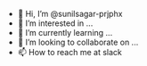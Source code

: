 - 👋 Hi, I’m @sunilsagar-prjphx
- 👀 I’m interested in ...
- 🌱 I’m currently learning ...
- 💞️ I’m looking to collaborate on ...
- 📫 How to reach me at slack

<!---
sunilsagar-prjphx/sunilsagar-prjphx is a ✨ special ✨ repository because its `README.md` (this file) appears on your GitHub profile.
You can click the Preview link to take a look at your changes.
--->
